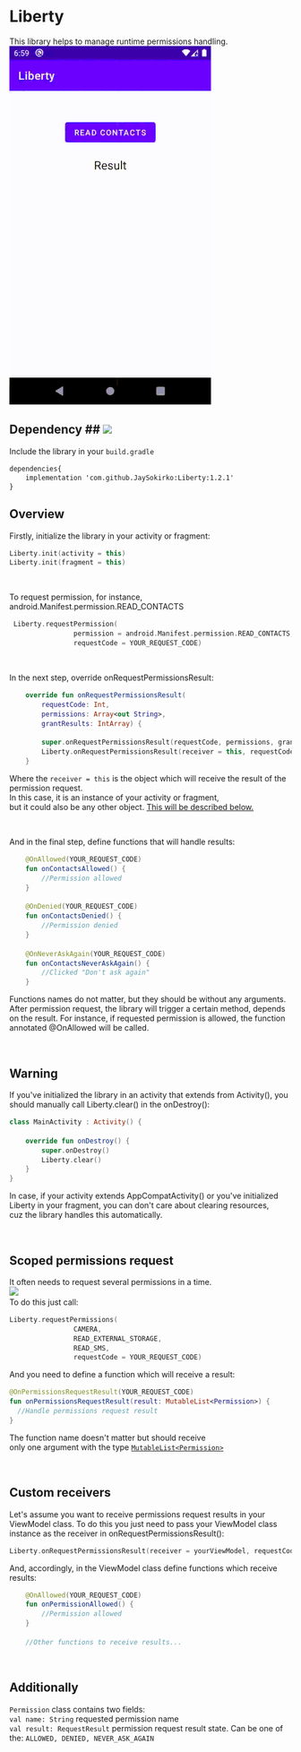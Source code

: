 # Liberty
This library helps to manage runtime permissions handling. 
<br/>
![](record_1.gif)
<br/>

## Dependency ## [![](https://jitpack.io/v/JaySokirko/Liberty.svg)](https://jitpack.io/#JaySokirko/Liberty)
Include the library in your ```build.gradle```
```
dependencies{
    implementation 'com.github.JaySokirko:Liberty:1.2.1'
}
```


## Overview ##
   
Firstly, initialize the library in your activity or fragment:
```kotlin
Liberty.init(activity = this)
Liberty.init(fragment = this)
 ```
<br/>

To request permission, for instance, android.Manifest.permission.READ_CONTACTS
```kotlin
 Liberty.requestPermission(
                permission = android.Manifest.permission.READ_CONTACTS,
                requestCode = YOUR_REQUEST_CODE)
```

<br/>

In the next step, override onRequestPermissionsResult:
```kotlin
    override fun onRequestPermissionsResult(
        requestCode: Int,
        permissions: Array<out String>,
        grantResults: IntArray) {

        super.onRequestPermissionsResult(requestCode, permissions, grantResults)
        Liberty.onRequestPermissionsResult(receiver = this, requestCode, permissions, grantResults)
    }
```
Where the ```receiver = this``` is the object which will receive the result of the permission request.<br/> 
In this case, it is an instance of your activity or fragment,<br/>
but it could also be any other object. [This will be described below.](#custom_receivers)
 
<br/>

And in the final step, define functions that will handle results:
```kotlin
    @OnAllowed(YOUR_REQUEST_CODE)
    fun onContactsAllowed() {
        //Permission allowed
    }
    
    @OnDenied(YOUR_REQUEST_CODE)
    fun onContactsDenied() {
        //Permission denied
    }
    
    @OnNeverAskAgain(YOUR_REQUEST_CODE)
    fun onContactsNeverAskAgain() {
        //Clicked "Don't ask again"
    }
```
Functions names do not matter, but they should be without any arguments.
After permission request, the library will trigger a certain method, depends on the result.
For instance, if requested permission is allowed, the function annotated @OnAllowed will be called.

<br/>

## Warning ##
If you've initialized the library in an activity that extends from Activity(), 
you should manually call Liberty.clear() in the onDestroy(): 
```kotlin
class MainActivity : Activity() {

    override fun onDestroy() {
        super.onDestroy()
        Liberty.clear()
    }
}
```
In case, if your activity extends AppCompatActivity() or you've initialized 
Liberty in your fragment, you can don't care about clearing resources,<br/>
cuz the library handles this automatically.

<br/>

## Scoped permissions request ##
It often needs to request several permissions in a time.
<br/>
![](record_2.gif)
<br/>
To do this just call:
```kotlin
Liberty.requestPermissions(
                CAMERA,
                READ_EXTERNAL_STORAGE,
                READ_SMS,
                requestCode = YOUR_REQUEST_CODE)
```

And you need to define a function which will receive a result:
```kotlin
@OnPermissionsRequestResult(YOUR_REQUEST_CODE)
fun onPermissionsRequestResult(result: MutableList<Permission>) {
  //Handle permissions request result
}
```

The function name doesn't matter but should receive<br/>
only one argument with the type [```MutableList<Permission>```](#Additionally)

<br/>

<a id="custom_receivers"></a>
## Custom receivers ## 
Let's assume you want to receive permissions request results in your ViewModel class.
To do this you just need to pass your ViewModel class instance as the receiver in onRequestPermissionsResult():
```kotlin
Liberty.onRequestPermissionsResult(receiver = yourViewModel, requestCode, permissions, grantResults)
```
And, accordingly, in the ViewModel class define functions which receive results:
```kotlin
    @OnAllowed(YOUR_REQUEST_CODE)
    fun onPermissionAllowed() {
        //Permission allowed
    }
    
    //Other functions to receive results...
```

<br/>

<a id="Additionally"></a>
## Additionally ##

```Permission``` class contains two fields:<br/>
```val name: String``` requested permission name<br/>
```val result: RequestResult``` permission request result state. Can be one of the: ```ALLOWED, DENIED, NEVER_ASK_AGAIN```
<br/>







